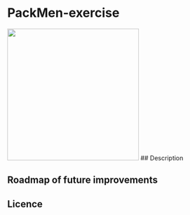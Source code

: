 # PackMen-exercise
<img src= "packmen.jpg" width="300" />
## Description

## Roadmap of future improvements

## Licence

